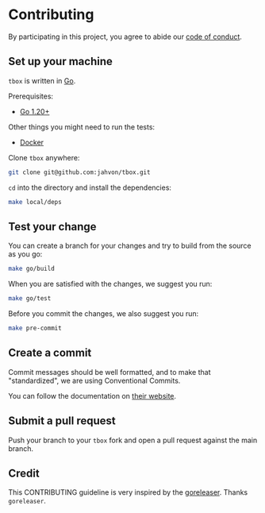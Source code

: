 # Contributing

By participating in this project, you agree to abide our
[code of conduct](https://github.com/jahvon/tbox/blob/main/.github/CODE_OF_CONDUCT.md).

## Set up your machine

`tbox` is written in [Go](https://golang.org/).

Prerequisites:

- [Go 1.20+](https://golang.org/doc/install)

Other things you might need to run the tests:

- [Docker](https://www.docker.com/)

Clone `tbox` anywhere:

```sh
git clone git@github.com:jahvon/tbox.git
```

`cd` into the directory and install the dependencies:

```sh
make local/deps
```

## Test your change

You can create a branch for your changes and try to build from the source as you go:

```sh
make go/build
```

When you are satisfied with the changes, we suggest you run:

```sh
make go/test
```

Before you commit the changes, we also suggest you run:

```sh
make pre-commit
```

## Create a commit

Commit messages should be well formatted, and to make that "standardized", we
are using Conventional Commits.

You can follow the documentation on
[their website](https://www.conventionalcommits.org).

## Submit a pull request

Push your branch to your `tbox` fork and open a pull request against the main branch.

## Credit

This CONTRIBUTING guideline is very inspired by the [goreleaser](https://github.com/goreleaser/goreleaser/blob/main/CONTRIBUTING.md). Thanks `goreleaser`.
